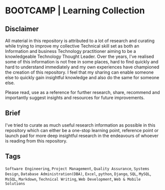 # BOOTCAMP | Learning Collection

## Disclaimer
All material in this repository is attributed to a lot of research and curating while trying to improve my collective Technical skill set as both an Information and business Technology practitioner aiming to be a knowledgeable Technology Thought Leader.
Over the years, I've realised some of this information is not free in some places, hard to find quickly and hard to understand immediately and my own experiences have championed the creation of this repository.
I feel that my sharing can enable someone else to quickly gain insightful knowledge and also do the same for someone else.

Please read, use as a reference for further research, share, recommend and importantly suggest insights and resources for future improvements.

## Brief

I've tried to curate as much useful research information as possible in this repository which can either be a one-stop learning point, reference point or launch pad for more deep insightful research in the endeavours of whoever is reading from this repository.

## Tags

``Software Engineering``, ``Project Management``, ``Quality Assurance``, ``Systems Design``, ``Database Administration(DBA)``, ``Excel``, ``python``, ``Django``, ``SQL``, ``MySQL``, ``MsSQL``, ``Markdown``, ``Technical Writing``, ``Web Development``, ``Web & Mobile Solutions``
